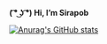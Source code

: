 **( ͡° ͜ʖ ͡°) Hi, I’m Sirapob**




[![Anurag's GitHub stats](https://github-readme-stats.vercel.app/api?username=fluffyhugger)](https://github.com/Sirapob/github-readme-stats)
